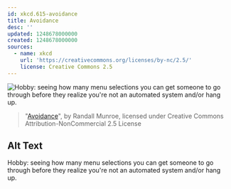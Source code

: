 ```yaml
---
id: xkcd.615-avoidance
title: Avoidance
desc: ''
updated: 1248678000000
created: 1248678000000
sources:
  - name: xkcd
    url: 'https://creativecommons.org/licenses/by-nc/2.5/'
    license: Creative Commons 2.5
---
```

![Hobby: seeing how many menu selections you can get someone to go through before they realize you're not an automated system and/or hang up.](https://imgs.xkcd.com/comics/avoidance.png)
> "[Avoidance](https://xkcd.com/615/)", by Randall Munroe, licensed under Creative Commons Attribution-NonCommercial 2.5 License

## Alt Text
Hobby: seeing how many menu selections you can get someone to go through before they realize you're not an automated system and/or hang up.
